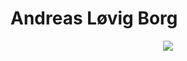 # Andreas Løvig Borg

<p align="center">
  <img src="http://github-readme-streak-stats.herokuapp.com?user=andreaslborg&theme=dark&hide_border=true"/>
</p>
